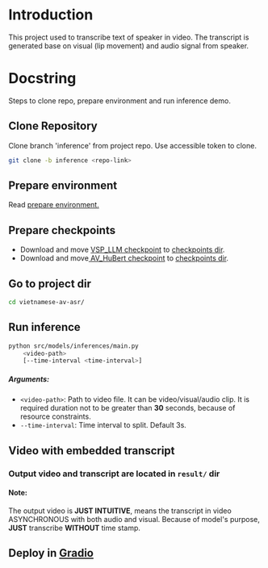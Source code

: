 # Introduction
This project used to transcribe text of speaker in video.
The transcript is generated base on visual (lip movement) and audio signal from speaker.

# Docstring
Steps to clone repo, prepare environment and run inference demo.

## Clone Repository
Clone branch 'inference' from project repo. Use accessible token to clone.  
```bash
git clone -b inference <repo-link>
```

## Prepare environment
Read [prepare environment.](scripts/README.md) 

## Prepare checkpoints
- Download and move [VSP_LLM checkpoint](https://drive.google.com/file/d/1NEeXC6qHDPQ0Wd7Z8OeXavx0OOshLCEU/view?usp=share_link) to [checkpoints dir](src/models/checkpoints/).
- Download and move[ AV_HuBert checkpoint](https://drive.google.com/file/d/167-_DiLutzMZtDcnA69tdlp5KxwMmHxQ/view?usp=share_link) to [checkpoints dir](src/models/checkpoints/).

## Go to project dir
```bash
cd vietnamese-av-asr/
```

## Run inference
```bash
python src/models/inferences/main.py 
    <video-path>
    [--time-interval <time-interval>]
```
##### Arguments:
- `<video-path>`: Path to video file. It can be video/visual/audio clip. It is required duration not to be greater than **30** seconds, because of resource constraints.
- `--time-interval`: Time interval to split. Default 3s.

## Video with embedded transcript
### Output video and transcript are located in `result/` dir
#### Note: 
The output video is **JUST INTUITIVE**, means the transcript in video ASYNCHRONOUS with both audio and visual. 
Because of model's purpose, **JUST** transcribe **WITHOUT** time stamp.

## Deploy in [Gradio](https://huggingface.co/spaces/nguyenminh4099/Demo) 